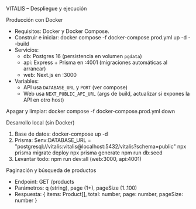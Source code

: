 VITALIS – Despliegue y ejecución

Producción con Docker
- Requisitos: Docker y Docker Compose.
- Construir e iniciar:
  docker compose -f docker-compose.prod.yml up -d --build
- Servicios:
  - db: Postgres 16 (persistencia en volumen `pgdata`)
  - api: Express + Prisma en :4001 (migraciones automáticas al arrancar)
  - web: Next.js en :3000
- Variables:
  - API usa `DATABASE_URL` y `PORT` (ver compose)
  - Web usa `NEXT_PUBLIC_API_URL` (args de build, actualizar si expones la API en otro host)

Apagar y limpiar:
  docker compose -f docker-compose.prod.yml down

Desarrollo local (sin Docker)
1) Base de datos: docker-compose up -d
2) Prisma:
   $env:DATABASE_URL = "postgresql://vitalis:vitalis@localhost:5432/vitalis?schema=public"
   npx prisma migrate deploy
   npx prisma generate
   npm run db:seed
3) Levantar todo: npm run dev:all (web:3000, api:4001)

Paginación y búsqueda de productos
- Endpoint: GET /products
- Parámetros: q (string), page (1+), pageSize (1..100)
- Respuesta: { items: Product[], total: number, page: number, pageSize: number }


